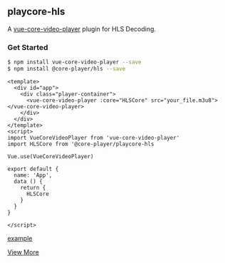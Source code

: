 ## playcore-hls

A [vue-core-video-player](https://github.com/core-player/vue-core-video-player) plugin for HLS Decoding.


### Get Started

``` bash
$ npm install vue-core-video-player --save
$ npm install @core-player/hls --save
```

``` vue
<template>
  <div id="app">
    <div class="player-container">
      <vue-core-video-player :core="HLSCore" src="your_file.m3u8"></vue-core-video-player>
    </div>
  </div>
</template>
<script>
import VueCoreVideoPlayer from 'vue-core-video-player'
import HLSCore from '@core-player/playcore-hls

Vue.use(VueCoreVideoPlayer)

export default {
  name: 'App',
  data () {
    return {
      HLSCore
    }
  }
}

</script>

```

[example](./example/src/App.vue)

[View More]()